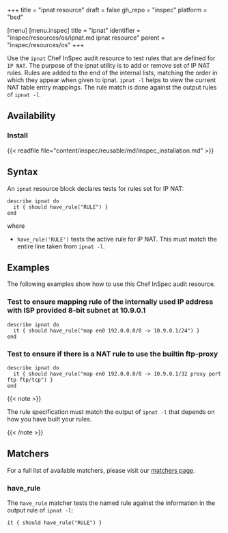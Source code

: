 +++
title = "ipnat resource"
draft = false
gh_repo = "inspec"
platform = "bsd"

[menu]
  [menu.inspec]
    title = "ipnat"
    identifier = "inspec/resources/os/ipnat.md ipnat resource"
    parent = "inspec/resources/os"
+++

Use the `ipnat` Chef InSpec audit resource to test rules that are defined for `IP NAT`. The purpose of the ipnat utility is to add or remove set of IP NAT rules. Rules are added to the end of the internal lists, matching the order in which they appear when given to ipnat. `ipnat -l` helps to view the current NAT table entry mappings. The rule match is done against the output rules of `ipnat -l`.

## Availability

### Install

{{< readfile file="content/inspec/reusable/md/inspec_installation.md" >}}

## Syntax

An `ipnat` resource block declares tests for rules set for IP NAT:

    describe ipnat do
      it { should have_rule("RULE") }
    end

where

- `have_rule('RULE')` tests the active rule for IP NAT. This must match the entire line taken from `ipnat -l`.

## Examples

The following examples show how to use this Chef InSpec audit resource.

### Test to ensure mapping rule of the internally used IP address with ISP provided 8-bit subnet at 10.9.0.1

    describe ipnat do
      it { should have_rule("map en0 192.0.0.0/8 -> 10.9.0.1/24") }
    end

### Test to ensure if there is a NAT rule to use the builtin ftp-proxy

    describe ipnat do
      it { should have_rule("map en0 192.0.0.0/8 -> 10.9.0.1/32 proxy port ftp ftp/tcp") }
    end

{{< note >}}

The rule specification must match the output of `ipnat -l` that depends on how you have built your rules.

{{< /note >}}

## Matchers

For a full list of available matchers, please visit our [matchers page](/inspec/matchers/).

### have_rule

The `have_rule` matcher tests the named rule against the information in the output rule of `ipnat -l`:

    it { should have_rule("RULE") }
